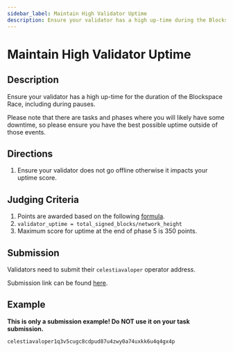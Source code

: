 ```yaml
---
sidebar_label: Maintain High Validator Uptime
description: Ensure your validator has a high up-time during the Blockspace Race.
---
```


# Maintain High Validator Uptime

## Description

Ensure your validator has a high up-time for the duration of
the Blockspace Race, including during pauses.

Please note that there are tasks and phases where you will
likely have some downtime, so please ensure you have the
best possible uptime outside of those events.

## Directions

1. Ensure your validator does not go offline otherwise it
impacts your uptime score.

## Judging Criteria

1. Points are awarded based on the following [formula](https://www.wolframalpha.com/input?i=y%3D1.08%5Ex%2F1.08%5E100+from+0+to+100).
2. `validator_uptime = total_signed_blocks/network_height`
3. Maximum score for uptime at the end of phase 5 is 350 points.

## Submission

Validators need to submit their `celestiavaloper` operator address.

Submission link can be found [here](https://celestia.knack.com/theblockspacerace#testnet-portal).

## Example

**This is only a submission example! Do NOT use it on your task submission.**

`celestiavaloper1q3v5cugc8cdpud87u4zwy0a74uxkk6u4q4gx4p`
